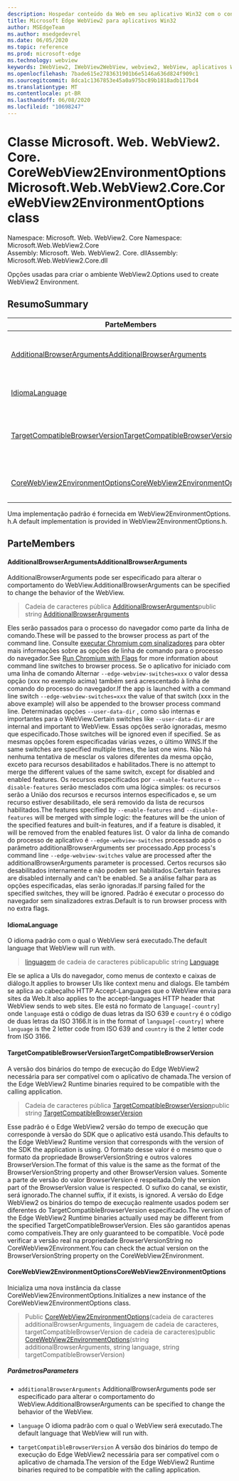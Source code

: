 ```yaml
---
description: Hospedar conteúdo da Web em seu aplicativo Win32 com o controle WebView2 do Microsoft Edge
title: Microsoft Edge WebView2 para aplicativos Win32
author: MSEdgeTeam
ms.author: msedgedevrel
ms.date: 06/05/2020
ms.topic: reference
ms.prod: microsoft-edge
ms.technology: webview
keywords: IWebView2, IWebView2WebView, webview2, WebView, aplicativos Win32, Win32, Edge, ICoreWebView2, ICoreWebView2Controller, controle do navegador, HTML Edge
ms.openlocfilehash: 7bade615e2783631901b6e5146a636d824f909c1
ms.sourcegitcommit: 8dca1c1367853e45a0a975bc89b1818adb117bd4
ms.translationtype: MT
ms.contentlocale: pt-BR
ms.lasthandoff: 06/08/2020
ms.locfileid: "10698247"
---
```

# <span data-ttu-id="5f9b8-104">Classe Microsoft. Web. WebView2. Core. CoreWebView2EnvironmentOptions</span><span class="sxs-lookup"><span data-stu-id="5f9b8-104">Microsoft.Web.WebView2.Core.CoreWebView2EnvironmentOptions class</span></span> 

<span data-ttu-id="5f9b8-105">Namespace: Microsoft. Web. WebView2. Core </span><span class="sxs-lookup"><span data-stu-id="5f9b8-105">Namespace: Microsoft.Web.WebView2.Core</span></span>\
<span data-ttu-id="5f9b8-106">Assembly: Microsoft. Web. WebView2. Core. dll</span><span class="sxs-lookup"><span data-stu-id="5f9b8-106">Assembly: Microsoft.Web.WebView2.Core.dll</span></span>

<span data-ttu-id="5f9b8-107">Opções usadas para criar o ambiente WebView2.</span><span class="sxs-lookup"><span data-stu-id="5f9b8-107">Options used to create WebView2 Environment.</span></span>

## <span data-ttu-id="5f9b8-108">Resumo</span><span class="sxs-lookup"><span data-stu-id="5f9b8-108">Summary</span></span>

 <span data-ttu-id="5f9b8-109">Parte</span><span class="sxs-lookup"><span data-stu-id="5f9b8-109">Members</span></span>                        | <span data-ttu-id="5f9b8-110">Descrições</span><span class="sxs-lookup"><span data-stu-id="5f9b8-110">Descriptions</span></span>
--------------------------------|---------------------------------------------
[<span data-ttu-id="5f9b8-111">AdditionalBrowserArguments</span><span class="sxs-lookup"><span data-stu-id="5f9b8-111">AdditionalBrowserArguments</span></span>](#additionalbrowserarguments) | <span data-ttu-id="5f9b8-112">AdditionalBrowserArguments pode ser especificado para alterar o comportamento do WebView.</span><span class="sxs-lookup"><span data-stu-id="5f9b8-112">AdditionalBrowserArguments can be specified to change the behavior of the WebView.</span></span>
[<span data-ttu-id="5f9b8-113">Idioma</span><span class="sxs-lookup"><span data-stu-id="5f9b8-113">Language</span></span>](#language) | <span data-ttu-id="5f9b8-114">O idioma padrão com o qual o WebView será executado.</span><span class="sxs-lookup"><span data-stu-id="5f9b8-114">The default language that WebView will run with.</span></span>
[<span data-ttu-id="5f9b8-115">TargetCompatibleBrowserVersion</span><span class="sxs-lookup"><span data-stu-id="5f9b8-115">TargetCompatibleBrowserVersion</span></span>](#targetcompatiblebrowserversion) | <span data-ttu-id="5f9b8-116">A versão dos binários do tempo de execução do Edge WebView2 necessária para ser compatível com o aplicativo de chamada.</span><span class="sxs-lookup"><span data-stu-id="5f9b8-116">The version of the Edge WebView2 Runtime binaries required to be compatible with the calling application.</span></span>
[<span data-ttu-id="5f9b8-117">CoreWebView2EnvironmentOptions</span><span class="sxs-lookup"><span data-stu-id="5f9b8-117">CoreWebView2EnvironmentOptions</span></span>](#corewebview2environmentoptions) | <span data-ttu-id="5f9b8-118">Inicializa uma nova instância da classe CoreWebView2EnvironmentOptions.</span><span class="sxs-lookup"><span data-stu-id="5f9b8-118">Initializes a new instance of the CoreWebView2EnvironmentOptions class.</span></span>

<span data-ttu-id="5f9b8-119">Uma implementação padrão é fornecida em WebView2EnvironmentOptions. h.</span><span class="sxs-lookup"><span data-stu-id="5f9b8-119">A default implementation is provided in WebView2EnvironmentOptions.h.</span></span>

## <span data-ttu-id="5f9b8-120">Parte</span><span class="sxs-lookup"><span data-stu-id="5f9b8-120">Members</span></span>

#### <span data-ttu-id="5f9b8-121">AdditionalBrowserArguments</span><span class="sxs-lookup"><span data-stu-id="5f9b8-121">AdditionalBrowserArguments</span></span> 

<span data-ttu-id="5f9b8-122">AdditionalBrowserArguments pode ser especificado para alterar o comportamento do WebView.</span><span class="sxs-lookup"><span data-stu-id="5f9b8-122">AdditionalBrowserArguments can be specified to change the behavior of the WebView.</span></span>

> <span data-ttu-id="5f9b8-123">Cadeia de caracteres pública [AdditionalBrowserArguments](#additionalbrowserarguments)</span><span class="sxs-lookup"><span data-stu-id="5f9b8-123">public string [AdditionalBrowserArguments](#additionalbrowserarguments)</span></span>

<span data-ttu-id="5f9b8-124">Eles serão passados para o processo do navegador como parte da linha de comando.</span><span class="sxs-lookup"><span data-stu-id="5f9b8-124">These will be passed to the browser process as part of the command line.</span></span> <span data-ttu-id="5f9b8-125">Consulte [executar Chromium com sinalizadores](https://aka.ms/RunChromiumWithFlags) para obter mais informações sobre as opções de linha de comando para o processo do navegador.</span><span class="sxs-lookup"><span data-stu-id="5f9b8-125">See [Run Chromium with Flags](https://aka.ms/RunChromiumWithFlags) for more information about command line switches to browser process.</span></span> <span data-ttu-id="5f9b8-126">Se o aplicativo for iniciado com uma linha de comando Alternar `--edge-webview-switches=xxx` o valor dessa opção (xxx no exemplo acima) também será acrescentado à linha de comando do processo do navegador.</span><span class="sxs-lookup"><span data-stu-id="5f9b8-126">If the app is launched with a command line switch `--edge-webview-switches=xxx` the value of that switch (xxx in the above example) will also be appended to the browser process command line.</span></span> <span data-ttu-id="5f9b8-127">Determinadas opções `--user-data-dir` , como são internas e importantes para o WebView.</span><span class="sxs-lookup"><span data-stu-id="5f9b8-127">Certain switches like `--user-data-dir` are internal and important to WebView.</span></span> <span data-ttu-id="5f9b8-128">Essas opções serão ignoradas, mesmo que especificado.</span><span class="sxs-lookup"><span data-stu-id="5f9b8-128">Those switches will be ignored even if specified.</span></span> <span data-ttu-id="5f9b8-129">Se as mesmas opções forem especificadas várias vezes, o último WINS.</span><span class="sxs-lookup"><span data-stu-id="5f9b8-129">If the same switches are specified multiple times, the last one wins.</span></span> <span data-ttu-id="5f9b8-130">Não há nenhuma tentativa de mesclar os valores diferentes da mesma opção, exceto para recursos desabilitados e habilitados.</span><span class="sxs-lookup"><span data-stu-id="5f9b8-130">There is no attempt to merge the different values of the same switch, except for disabled and enabled features.</span></span> <span data-ttu-id="5f9b8-131">Os recursos especificados por `--enable-features` e `--disable-features` serão mesclados com uma lógica simples: os recursos serão a União dos recursos e recursos internos especificados e, se um recurso estiver desabilitado, ele será removido da lista de recursos habilitados.</span><span class="sxs-lookup"><span data-stu-id="5f9b8-131">The features specified by `--enable-features` and `--disable-features` will be merged with simple logic: the features will be the union of the specified features and built-in features, and if a feature is disabled, it will be removed from the enabled features list.</span></span> <span data-ttu-id="5f9b8-132">O valor da linha de comando do processo de aplicativo é `--edge-webview-switches` processado após o parâmetro additionalBrowserArguments ser processado.</span><span class="sxs-lookup"><span data-stu-id="5f9b8-132">App process's command line `--edge-webview-switches` value are processed after the additionalBrowserArguments parameter is processed.</span></span> <span data-ttu-id="5f9b8-133">Certos recursos são desabilitados internamente e não podem ser habilitados.</span><span class="sxs-lookup"><span data-stu-id="5f9b8-133">Certain features are disabled internally and can't be enabled.</span></span> <span data-ttu-id="5f9b8-134">Se a análise falhar para as opções especificadas, elas serão ignoradas.</span><span class="sxs-lookup"><span data-stu-id="5f9b8-134">If parsing failed for the specified switches, they will be ignored.</span></span> <span data-ttu-id="5f9b8-135">Padrão é executar o processo do navegador sem sinalizadores extras.</span><span class="sxs-lookup"><span data-stu-id="5f9b8-135">Default is to run browser process with no extra flags.</span></span>

#### <span data-ttu-id="5f9b8-136">Idioma</span><span class="sxs-lookup"><span data-stu-id="5f9b8-136">Language</span></span> 

<span data-ttu-id="5f9b8-137">O idioma padrão com o qual o WebView será executado.</span><span class="sxs-lookup"><span data-stu-id="5f9b8-137">The default language that WebView will run with.</span></span>

> <span data-ttu-id="5f9b8-138">[linguagem](#language) de cadeia de caracteres pública</span><span class="sxs-lookup"><span data-stu-id="5f9b8-138">public string [Language](#language)</span></span>

<span data-ttu-id="5f9b8-139">Ele se aplica a UIs do navegador, como menus de contexto e caixas de diálogo.</span><span class="sxs-lookup"><span data-stu-id="5f9b8-139">It applies to browser UIs like context menu and dialogs.</span></span> <span data-ttu-id="5f9b8-140">Ele também se aplica ao cabeçalho HTTP Accept-Languages que o WebView envia para sites da Web.</span><span class="sxs-lookup"><span data-stu-id="5f9b8-140">It also applies to the accept-languages HTTP header that WebView sends to web sites.</span></span> <span data-ttu-id="5f9b8-141">Ele está no formato de `language[-country]` onde `language` está o código de duas letras da ISO 639 e `country` é o código de duas letras da ISO 3166.</span><span class="sxs-lookup"><span data-stu-id="5f9b8-141">It is in the format of `language[-country]` where `language` is the 2 letter code from ISO 639 and `country` is the 2 letter code from ISO 3166.</span></span>

#### <span data-ttu-id="5f9b8-142">TargetCompatibleBrowserVersion</span><span class="sxs-lookup"><span data-stu-id="5f9b8-142">TargetCompatibleBrowserVersion</span></span> 

<span data-ttu-id="5f9b8-143">A versão dos binários do tempo de execução do Edge WebView2 necessária para ser compatível com o aplicativo de chamada.</span><span class="sxs-lookup"><span data-stu-id="5f9b8-143">The version of the Edge WebView2 Runtime binaries required to be compatible with the calling application.</span></span>

> <span data-ttu-id="5f9b8-144">Cadeia de caracteres pública [TargetCompatibleBrowserVersion](#targetcompatiblebrowserversion)</span><span class="sxs-lookup"><span data-stu-id="5f9b8-144">public string [TargetCompatibleBrowserVersion](#targetcompatiblebrowserversion)</span></span>

<span data-ttu-id="5f9b8-145">Esse padrão é o Edge WebView2 versão do tempo de execução que corresponde à versão do SDK que o aplicativo está usando.</span><span class="sxs-lookup"><span data-stu-id="5f9b8-145">This defaults to the Edge WebView2 Runtime version that corresponds with the version of the SDK the application is using.</span></span> <span data-ttu-id="5f9b8-146">O formato desse valor é o mesmo que o formato da propriedade BrowserVersionString e outros valores BrowserVersion.</span><span class="sxs-lookup"><span data-stu-id="5f9b8-146">The format of this value is the same as the format of the BrowserVersionString property and other BrowserVersion values.</span></span> <span data-ttu-id="5f9b8-147">Somente a parte de versão do valor BrowserVersion é respeitada.</span><span class="sxs-lookup"><span data-stu-id="5f9b8-147">Only the version part of the BrowserVersion value is respected.</span></span> <span data-ttu-id="5f9b8-148">O sufixo do canal, se existir, será ignorado.</span><span class="sxs-lookup"><span data-stu-id="5f9b8-148">The channel suffix, if it exists, is ignored.</span></span> <span data-ttu-id="5f9b8-149">A versão do Edge WebView2 os binários do tempo de execução realmente usados podem ser diferentes do TargetCompatibleBrowserVersion especificado.</span><span class="sxs-lookup"><span data-stu-id="5f9b8-149">The version of the Edge WebView2 Runtime binaries actually used may be different from the specified TargetCompatibleBrowserVersion.</span></span> <span data-ttu-id="5f9b8-150">Eles são garantidos apenas como compatíveis.</span><span class="sxs-lookup"><span data-stu-id="5f9b8-150">They are only guaranteed to be compatible.</span></span> <span data-ttu-id="5f9b8-151">Você pode verificar a versão real na propriedade BrowserVersionString no CoreWebView2Environment.</span><span class="sxs-lookup"><span data-stu-id="5f9b8-151">You can check the actual version on the BrowserVersionString property on the CoreWebView2Environment.</span></span>

#### <span data-ttu-id="5f9b8-152">CoreWebView2EnvironmentOptions</span><span class="sxs-lookup"><span data-stu-id="5f9b8-152">CoreWebView2EnvironmentOptions</span></span> 

<span data-ttu-id="5f9b8-153">Inicializa uma nova instância da classe CoreWebView2EnvironmentOptions.</span><span class="sxs-lookup"><span data-stu-id="5f9b8-153">Initializes a new instance of the CoreWebView2EnvironmentOptions class.</span></span>

> <span data-ttu-id="5f9b8-154">Public [CoreWebView2EnvironmentOptions](#corewebview2environmentoptions)(cadeia de caracteres additionalBrowserArguments, linguagem de cadeia de caracteres, targetCompatibleBrowserVersion de cadeia de caracteres)</span><span class="sxs-lookup"><span data-stu-id="5f9b8-154">public  [CoreWebView2EnvironmentOptions](#corewebview2environmentoptions)(string additionalBrowserArguments, string language, string targetCompatibleBrowserVersion)</span></span>

##### <span data-ttu-id="5f9b8-155">Parâmetros</span><span class="sxs-lookup"><span data-stu-id="5f9b8-155">Parameters</span></span>
* `additionalBrowserArguments` <span data-ttu-id="5f9b8-156">AdditionalBrowserArguments pode ser especificado para alterar o comportamento do WebView.</span><span class="sxs-lookup"><span data-stu-id="5f9b8-156">AdditionalBrowserArguments can be specified to change the behavior of the WebView.</span></span> 

* `language` <span data-ttu-id="5f9b8-157">O idioma padrão com o qual o WebView será executado.</span><span class="sxs-lookup"><span data-stu-id="5f9b8-157">The default language that WebView will run with.</span></span> 

* `targetCompatibleBrowserVersion` <span data-ttu-id="5f9b8-158">A versão dos binários do tempo de execução do Edge WebView2 necessária para ser compatível com o aplicativo de chamada.</span><span class="sxs-lookup"><span data-stu-id="5f9b8-158">The version of the Edge WebView2 Runtime binaries required to be compatible with the calling application.</span></span>

